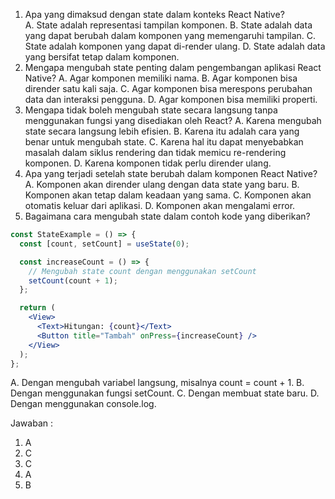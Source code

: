 1. Apa yang dimaksud dengan state dalam konteks React Native?  
   A. State adalah representasi tampilan komponen.
   B. State adalah data yang dapat berubah dalam komponen yang memengaruhi tampilan.
   C. State adalah komponen yang dapat di-render ulang.
   D. State adalah data yang bersifat tetap dalam komponen.
2. Mengapa mengubah state penting dalam pengembangan aplikasi React Native?
   A. Agar komponen memiliki nama.
   B. Agar komponen bisa dirender satu kali saja.
   C. Agar komponen bisa merespons perubahan data dan interaksi pengguna.
   D. Agar komponen bisa memiliki properti.
3. Mengapa tidak boleh mengubah state secara langsung tanpa menggunakan fungsi yang disediakan oleh React?
   A. Karena mengubah state secara langsung lebih efisien.
   B. Karena itu adalah cara yang benar untuk mengubah state.
   C. Karena hal itu dapat menyebabkan masalah dalam siklus rendering dan tidak memicu re-rendering komponen.
   D. Karena komponen tidak perlu dirender ulang.
4. Apa yang terjadi setelah state berubah dalam komponen React Native?
   A. Komponen akan dirender ulang dengan data state yang baru.
   B. Komponen akan tetap dalam keadaan yang sama.
   C. Komponen akan otomatis keluar dari aplikasi.
   D. Komponen akan mengalami error.
5. Bagaimana cara mengubah state dalam contoh kode yang diberikan?

```jsx
const StateExample = () => {
  const [count, setCount] = useState(0);

  const increaseCount = () => {
    // Mengubah state count dengan menggunakan setCount
    setCount(count + 1);
  };

  return (
    <View>
      <Text>Hitungan: {count}</Text>
      <Button title="Tambah" onPress={increaseCount} />
    </View>
  );
};
```

A. Dengan mengubah variabel langsung, misalnya count = count + 1.
B. Dengan menggunakan fungsi setCount.
C. Dengan membuat state baru.
D. Dengan menggunakan console.log.

Jawaban :

1. A
2. C
3. C
4. A
5. B
